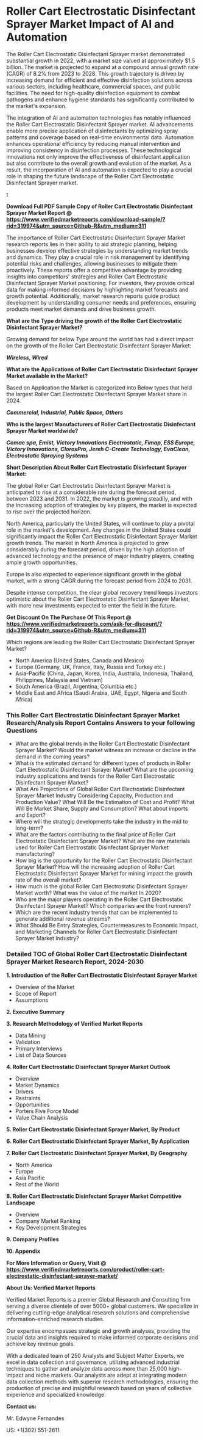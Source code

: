 <meta name="title" content="Global Roller Cart Electrostatic Disinfectant Sprayer Market Impact of AI and Automation"><meta name="description" content="The Roller Cart Electrostatic Disinfectant Sprayer market demonstrated substantial growth in 2022, with a market size valued at approximately $1.5 billion. The market "><meta name="title" content="Roller Cart Electrostatic Disinfectant Sprayer Market Size, Share, Scope, Trends, Growth, Opportunities, Analysis, Forecast"><h1>Roller Cart Electrostatic Disinfectant Sprayer Market Impact of AI and Automation</h1><p>The Roller Cart Electrostatic Disinfectant Sprayer market demonstrated substantial growth in 2022, with a market size valued at approximately $1.5 billion. The market is projected to expand at a compound annual growth rate (CAGR) of 8.2% from 2023 to 2028. This growth trajectory is driven by increasing demand for efficient and effective disinfection solutions across various sectors, including healthcare, commercial spaces, and public facilities. The need for high-quality disinfection equipment to combat pathogens and enhance hygiene standards has significantly contributed to the market's expansion.</p><p>The integration of AI and automation technologies has notably influenced the Roller Cart Electrostatic Disinfectant Sprayer market. AI advancements enable more precise application of disinfectants by optimizing spray patterns and coverage based on real-time environmental data. Automation enhances operational efficiency by reducing manual intervention and improving consistency in disinfection processes. These technological innovations not only improve the effectiveness of disinfectant application but also contribute to the overall growth and evolution of the market. As a result, the incorporation of AI and automation is expected to play a crucial role in shaping the future landscape of the Roller Cart Electrostatic Disinfectant Sprayer market.</p>t</p><p id="" class=""><strong>Download Full PDF Sample Copy of Roller Cart Electrostatic Disinfectant Sprayer Market Report @ <a href="https://www.verifiedmarketreports.com/download-sample/?rid=319974&utm_source=Github-R&utm_medium=311" target="_blank">https://www.verifiedmarketreports.com/download-sample/?rid=319974&utm_source=Github-R&utm_medium=311</a></strong></p><p>The importance of&nbsp;Roller Cart Electrostatic Disinfectant Sprayer Market research reports lies in their ability to aid strategic planning, helping businesses develop effective strategies by understanding market trends and dynamics. They play a crucial role in risk management by identifying potential risks and challenges, allowing businesses to mitigate them proactively. These reports offer a competitive advantage by providing insights into competitors' strategies and Roller Cart Electrostatic Disinfectant Sprayer Market positioning. For investors, they provide critical data for making informed decisions by highlighting market forecasts and growth potential. Additionally, market research reports guide product development by understanding consumer needs and preferences, ensuring products meet market demands and drive business growth.</p><p><strong>What are the&nbsp;Type driving the growth of the Roller Cart Electrostatic Disinfectant Sprayer Market?</strong></p><p id="" class="">Growing demand for below Type around the world has had a direct impact on the growth of the Roller Cart Electrostatic Disinfectant Sprayer Market:</p><em><strong>Wireless, Wired</strong></em></p><strong>What are the&nbsp;Applications&nbsp;of Roller Cart Electrostatic Disinfectant Sprayer Market available in the Market?</strong></p><p id="" class="">Based on Application the Market is categorized into Below types that held the largest Roller Cart Electrostatic Disinfectant Sprayer Market share In 2024.</p><em><strong>Commercial, Industrial, Public Space, Others</strong></em></p><strong>Who is the largest Manufacturers of Roller Cart Electrostatic Disinfectant Sprayer Market worldwide?</strong></p><p><em><strong>Comac spa, Emist, Victory Innovations Electrostatic, Fimap, ESS Europe, Victory Innovations, CloroxPro, Jereh C-Create Technology, EvaClean, Electrostatic Spraying Systems</strong></em></p><p id="" class=""><strong>Short Description About Roller Cart Electrostatic Disinfectant Sprayer Market:</strong></p><p>The global Roller Cart Electrostatic Disinfectant Sprayer Market is anticipated to rise at a considerable rate during the forecast period, between 2023 and 2031. In 2022, the market is growing steadily, and with the increasing adoption of strategies by key players, the market is expected to rise over the projected horizon.</p><p>North America, particularly the United States, will continue to play a pivotal role in the market's development. Any changes in the United States could significantly impact the Roller Cart Electrostatic Disinfectant Sprayer Market growth trends. The market in North America is projected to grow considerably during the forecast period, driven by the high adoption of advanced technology and the presence of major industry players, creating ample growth opportunities.</p><p>Europe is also expected to experience significant growth in the global market, with a strong CAGR during the forecast period from 2024 to 2031.</p><p>Despite intense competition, the clear global recovery trend keeps investors optimistic about the Roller Cart Electrostatic Disinfectant Sprayer Market, with more new investments expected to enter the field in the future.</p><p id="" class=""><strong>Get Discount On The Purchase Of This Report @ <a href="https://www.verifiedmarketreports.com/ask-for-discount/?rid=319974&utm_source=Github-R&utm_medium=311" target="_blank">https://www.verifiedmarketreports.com/ask-for-discount/?rid=319974&utm_source=Github-R&utm_medium=311</a></strong></p>Which regions are leading the Roller Cart Electrostatic Disinfectant Sprayer Market?</p><ul><li>North America (United States, Canada and Mexico)</li><li>Europe (Germany, UK, France, Italy, Russia and Turkey etc.)</li><li>Asia-Pacific (China, Japan, Korea, India, Australia, Indonesia, Thailand, Philippines, Malaysia and Vietnam)</li><li>South America (Brazil, Argentina, Columbia etc.)</li><li>Middle East and Africa (Saudi Arabia, UAE, Egypt, Nigeria and South Africa)</li></ul><h3 id="" class="">This Roller Cart Electrostatic Disinfectant Sprayer Market Research/Analysis Report Contains Answers to your following Questions</h3><ul><li>What are the global trends in the Roller Cart Electrostatic Disinfectant Sprayer Market? Would the market witness an increase or decline in the demand in the coming years?</li><li>What is the estimated demand for different types of products in Roller Cart Electrostatic Disinfectant Sprayer Market? What are the upcoming industry applications and trends for the Roller Cart Electrostatic Disinfectant Sprayer Market?</li><li>What Are Projections of Global Roller Cart Electrostatic Disinfectant Sprayer Market Industry Considering Capacity, Production and Production Value? What Will Be the Estimation of Cost and Profit? What Will Be Market Share, Supply and Consumption? What about imports and Export?</li><li>Where will the strategic developments take the industry in the mid to long-term?</li><li>What are the factors contributing to the final price of Roller Cart Electrostatic Disinfectant Sprayer Market? What are the raw materials used for Roller Cart Electrostatic Disinfectant Sprayer Market manufacturing?</li><li>How big is the opportunity for the Roller Cart Electrostatic Disinfectant Sprayer Market? How will the increasing adoption of Roller Cart Electrostatic Disinfectant Sprayer Market for mining impact the growth rate of the overall market?</li><li>How much is the global Roller Cart Electrostatic Disinfectant Sprayer Market worth? What was the value of the market In 2020?</li><li>Who are the major players operating in the Roller Cart Electrostatic Disinfectant Sprayer Market? Which companies are the front runners?</li><li>Which are the recent industry trends that can be implemented to generate additional revenue streams?</li><li>What Should Be Entry Strategies, Countermeasures to Economic Impact, and Marketing Channels for Roller Cart Electrostatic Disinfectant Sprayer Market Industry?</li></ul><h3 id="" class="">Detailed TOC of Global Roller Cart Electrostatic Disinfectant Sprayer Market Research Report, 2024-2030</h3><p id="" class=""><strong>1. Introduction of the Roller Cart Electrostatic Disinfectant Sprayer Market</strong></p><ul><li>Overview of the Market</li><li>Scope of Report</li><li>Assumptions</li></ul><p id="" class=""><strong>2. Executive Summary</strong></p><p id="" class=""><strong>3. Research Methodology of Verified Market Reports</strong></p><ul><li>Data Mining</li><li>Validation</li><li>Primary Interviews</li><li>List of Data Sources</li></ul><p id="" class=""><strong>4. Roller Cart Electrostatic Disinfectant Sprayer Market Outlook</strong></p><ul><li>Overview</li><li>Market Dynamics</li><li>Drivers</li><li>Restraints</li><li>Opportunities</li><li>Porters Five Force Model</li><li>Value Chain Analysis</li></ul><p id="" class=""><strong>5. Roller Cart Electrostatic Disinfectant Sprayer Market, By Product</strong></p><p id="" class=""><strong>6. Roller Cart Electrostatic Disinfectant Sprayer Market, By Application</strong></p><p id="" class=""><strong>7. Roller Cart Electrostatic Disinfectant Sprayer Market, By Geography</strong></p><ul><li>North America</li><li>Europe</li><li>Asia Pacific</li><li>Rest of the World</li></ul><p id="" class=""><strong>8. Roller Cart Electrostatic Disinfectant Sprayer Market Competitive Landscape</strong></p><ul><li>Overview</li><li>Company Market Ranking</li><li>Key Development Strategies</li></ul><p id="" class=""><strong>9. Company Profiles</strong></p><p id="" class=""><strong>10. Appendix</strong></p><p id="" class=""><strong>For More Information or Query, Visit @ <a href="https://www.verifiedmarketreports.com/product/roller-cart-electrostatic-disinfectant-sprayer-market/" target="_blank">https://www.verifiedmarketreports.com/product/roller-cart-electrostatic-disinfectant-sprayer-market/</a></strong></p><p id="" class=""><strong>About Us: Verified Market Reports</strong></p><p id="" class="">Verified Market Reports is a premier Global Research and Consulting firm serving a diverse clientele of over 5000+ global customers. We specialize in delivering cutting-edge analytical research solutions and comprehensive information-enriched research studies.</p><p id="" class="">Our expertise encompasses strategic and growth analyses, providing the crucial data and insights required to make informed corporate decisions and achieve key revenue goals.</p><p id="" class="">With a dedicated team of 250 Analysts and Subject Matter Experts, we excel in data collection and governance, utilizing advanced industrial techniques to gather and analyze data across more than 25,000 high-impact and niche markets. Our analysts are adept at integrating modern data collection methods with superior research methodologies, ensuring the production of precise and insightful research based on years of collective experience and specialized knowledge.</p><p id="" class=""><strong>Contact us:</strong></p><p id="" class="">Mr. Edwyne Fernandes</p><p id="" class="">US: +1(302) 551-2611</p>